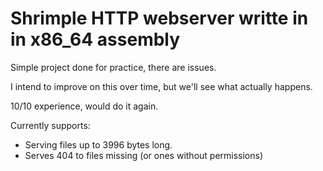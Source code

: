 # Shrimple HTTP webserver writte in in x86_64 assembly
Simple project done for practice, there are issues.

I intend to improve on this over time, but we'll see what actually happens.

10/10 experience, would do it again.

Currently supports:
 - Serving files up to 3996 bytes long.
 - Serves 404 to files missing (or ones without permissions)



